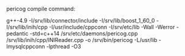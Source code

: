 pericog compile command:

g++-4.9 -I/srv/lib/connector/include -I/srv/lib/boost_1_60_0 -I/srv/lib/inih/cpp -I/usr/include/cppconn -I/srv/etc/lib -Wall -Werror -pedantic -std=c++14 /srv/etc/daemons/pericog.cpp /srv/lib/inih/cpp/INIReader.cpp -o /srv/bin/pericog -L/usr/lib -lmysqlcppconn -lpthread -O3